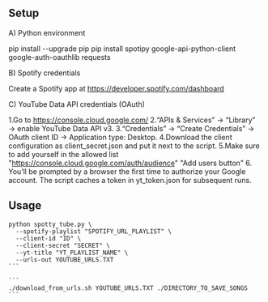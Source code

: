 ## Setup

A) Python environment

pip install --upgrade pip
pip install spotipy google-api-python-client google-auth-oauthlib requests

B) Spotify credentials

Create a Spotify app at https://developer.spotify.com/dashboard

C) YouTube Data API credentials (OAuth)

1.Go to https://console.cloud.google.com/
2.“APIs & Services” → “Library” → enable YouTube Data API v3.
3.“Credentials” → “Create Credentials” → OAuth client ID → Application type: Desktop.
4.Download the client configuration as client_secret.json and put it next to the script.
5.Make sure to add yourself in the allowed list "https://console.cloud.google.com/auth/audience" "Add users button"
6. You’ll be prompted by a browser the first time to authorize your Google account. The script caches a token in yt_token.json for subsequent runs.

## Usage

````
python spotty_tube.py \
  --spotify-playlist "SPOTIFY_URL_PLAYLIST" \
  --client-id "ID" \
  --client-secret "SECRET" \
  --yt-title "YT_PLAYLIST_NAME" \
  --urls-out YOUTUBE_URLS.TXT
```

```
./download_from_urls.sh YOUTUBE_URLS.TXT ./DIRECTORY_TO_SAVE_SONGS
```